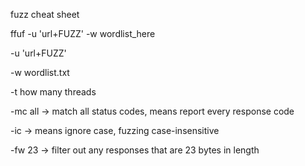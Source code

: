 fuzz cheat sheet

ffuf -u 'url+FUZZ' -w wordlist_here

-u 'url+FUZZ'

-w wordlist.txt

-t how many threads

-mc all -> match all status codes, means report every response code

-ic -> means ignore case, fuzzing case-insensitive

-fw 23 -> filter out any responses that are 23 bytes in length
